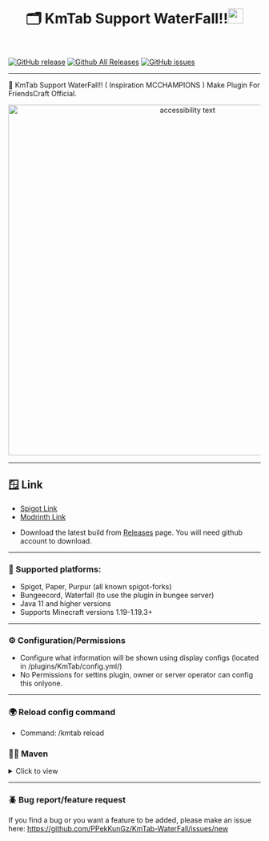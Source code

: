 <h1 align="center">🗂️ KmTab Support WaterFall!!<img src="https://media.giphy.com/media/hvRJCLFzcasrR4ia7z/giphy.gif" width="30"></h1>
<br>

[![GitHub release](https://img.shields.io/github/release/PPekKunGz/KmTab-WaterFall.svg)](https://github.com/PPekKunGz/KmTab-WaterFall/releases) [![Github All Releases](https://img.shields.io/github/downloads/PPekKunGz/KmTab-WaterFall/total.svg)](https://github.com/PPekKunGz/KmTab-WaterFall/releases) [![GitHub issues](https://img.shields.io/github/issues/PPekKunGz/KmTab-WaterFall.svg)](https://github.com/PPekKunGz/KmTab-WaterFall/issues)

***

👑 KmTab Support WaterFall!! ( Inspiration MCCHAMPIONS ) Make Plugin For FriendsCraft Official.
<p align="center">
  <img src="https://cdn.discordapp.com/attachments/714040390617006094/1064955735240347648/SPOILER_image.png" width="700" alt="accessibility text">
</p>

***
## 🪟 Link
* [Spigot Link](https://www.spigotmc.org/resources/kmtab-waterfall.107606/)
* [Modrinth Link](https://modrinth.com/plugin/kmtab-waterfall)
- Download the latest build from [Releases](https://github.com/PPekKunGz/KmTab-WaterFall/releases/) page. You will need github account to download.
***

### 🧪 Supported platforms:<br>
* Spigot, Paper, Purpur (all known spigot-forks)<br>
* Bungeecord, Waterfall (to use the plugin in bungee server)<br>
* Java 11 and higher versions<br>
* Supports Minecraft versions 1.19-1.19.3+
***

### ⚙️ Configuration/Permissions<br>
* Configure what information will be shown using display configs (located in /plugins/KmTab/config.yml/)<br>
* No Permissions for settins plugin, owner or server operator can config this onlyone.
***
### 🌍 Reload config command
* Command: /kmtab reload

### 🧑‍💻 Maven
<details><summary>Click to view</summary>
 
```xml
    <repositories>
        <repository>
            <id>sonatype</id>
            <url>https://oss.sonatype.org/content/groups/public/</url>
        </repository>
        <repository>
            <id>papermc-repo</id>
            <url>https://repo.papermc.io/repository/maven-public/</url>
        </repository>
    </repositories>

    <dependencies>
        <dependency>
            <groupId>io.github.waterfallmc</groupId>
            <artifactId>waterfall-api</artifactId>
            <version>1.19-R0.1-SNAPSHOT</version>
            <scope>provided</scope>
        </dependency>
    </dependencies>
```
</details>

***

### 🪲 Bug report/feature request
If you find a bug or you want a feature to be added, please make an issue here: https://github.com/PPekKunGz/KmTab-WaterFall/issues/new
